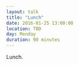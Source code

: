 ```yaml
---
layout: talk
title: "Lunch"
date: 2016-01-25 13:00:00
location: TBD
day: Monday
duration: 90 minutes
---
```


Lunch.
